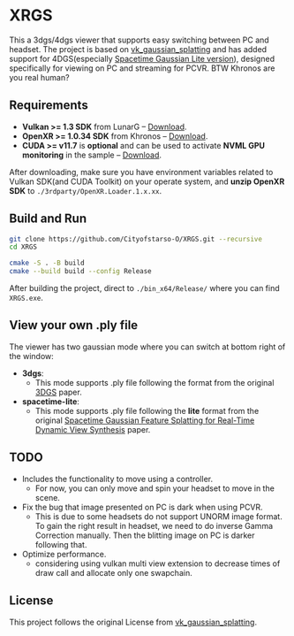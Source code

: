 # XRGS
This a 3dgs/4dgs viewer that supports easy switching between PC and headset. The project is based on [vk_gaussian_splatting](https://github.com/nvpro-samples/vk_gaussian_splatting.git) and has added support for 4DGS(especially [Spacetime Gaussian Lite version](https://oppo-us-research.github.io/SpacetimeGaussians-website/)), designed specifically for viewing on PC and streaming for PCVR. BTW Khronos are you real human?
## Requirements
- **Vulkan >= 1.3 SDK** from LunarG – [Download](https://vulkan.lunarg.com/).  
- **OpenXR >= 1.0.34 SDK** from Khronos – [Download](https://github.com/KhronosGroup/OpenXR-SDK/releases/download/release-1.0.34/OpenXR.Loader.1.0.34.nupkg).  
- **CUDA >= v11.7** is **optional** and can be used to activate **NVML GPU monitoring** in the sample – [Download](https://developer.nvidia.com/cuda-downloads).

After downloading, make sure you have environment variables related to Vulkan SDK(and CUDA Toolkit) on your operate system, and **unzip OpenXR SDK** to `./3rdparty/OpenXR.Loader.1.x.xx`.
## Build and Run
``` sh
git clone https://github.com/Cityofstarso-O/XRGS.git --recursive
cd XRGS

cmake -S . -B build
cmake --build build --config Release
```
After building the project, direct to `./bin_x64/Release/` where you can find `XRGS.exe`.
## View your own .ply file
The viewer has two gaussian mode where you can switch at bottom right of the window:
- **3dgs**:
  - This mode supports .ply file following the format from the original [3DGS](https://github.com/graphdeco-inria/gaussian-splatting.git) paper.
- **spacetime-lite**:
  - This mode supports .ply file following the **lite** format from the original [Spacetime Gaussian Feature Splatting for Real-Time Dynamic View Synthesis](https://oppo-us-research.github.io/SpacetimeGaussians-website/) paper.
## TODO
- Includes the functionality to move using a controller.
  - For now, you can only move and spin your headset to move in the scene.
- Fix the bug that image presented on PC is dark when using PCVR.
  - This is due to some headsets do not support UNORM image format. To gain the right result in headset, we need to do inverse Gamma Correction manually. Then the blitting image on PC is darker following that.
- Optimize performance.
  - considering using vulkan multi view extension to decrease times of draw call and allocate only one swapchain.
## License
This project follows the original License from [vk_gaussian_splatting](https://github.com/nvpro-samples/vk_gaussian_splatting.git).